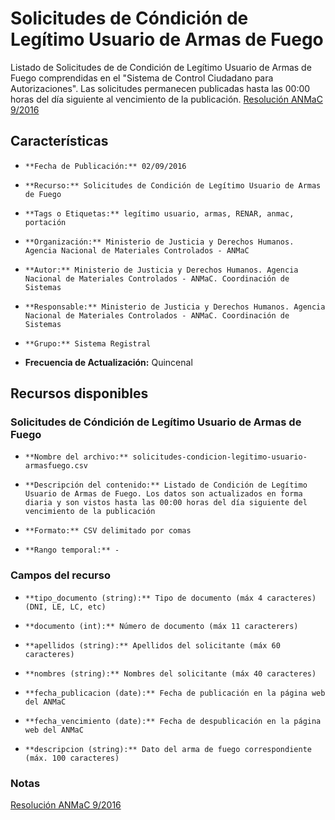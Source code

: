 Solicitudes de Cóndición de Legítimo Usuario de Armas de Fuego
==============================================================

Listado de Solicitudes de de Condición de Legítimo Usuario de Armas de Fuego comprendidas en el "Sistema de Control Ciudadano para Autorizaciones". Las solicitudes permanecen publicadas hasta las 00:00 horas del día siguiente al vencimiento de la publicación. [Resolución ANMaC 9/2016](http://servicios.infoleg.gob.ar/infolegInternet/anexos/265000-269999/265340/norma.htm)

Características
---------------

-	  **Fecha de Publicación:** 02/09/2016

-	  **Recurso:** Solicitudes de Condición de Legítimo Usuario de Armas de Fuego

-	  **Tags o Etiquetas:** legítimo usuario, armas, RENAR, anmac, portación  

-	  **Organización:** Ministerio de Justicia y Derechos Humanos. Agencia Nacional de Materiales Controlados - ANMaC 

-	  **Autor:** Ministerio de Justicia y Derechos Humanos. Agencia Nacional de Materiales Controlados - ANMaC. Coordinación de Sistemas

-	  **Responsable:** Ministerio de Justicia y Derechos Humanos. Agencia Nacional de Materiales Controlados - ANMaC. Coordinación de Sistemas

-	  **Grupo:** Sistema Registral

-   **Frecuencia de Actualización:** Quincenal

Recursos disponibles
--------------------

### Solicitudes de Cóndición de Legítimo Usuario de Armas de Fuego

-	  **Nombre del archivo:** solicitudes-condicion-legitimo-usuario-armasfuego.csv

-	  **Descripción del contenido:** Listado de Condición de Legítimo Usuario de Armas de Fuego. Los datos son actualizados en forma diaria y son vistos hasta las 00:00 horas del día siguiente del vencimiento de la publicación

-	  **Formato:** CSV delimitado por comas

-	  **Rango temporal:** -

### Campos del recurso

-	  **tipo_documento (string):** Tipo de documento (máx 4 caracteres) (DNI, LE, LC, etc)

-	  **documento (int):** Número de documento (máx 11 caracterers)

-	  **apellidos (string):** Apellidos del solicitante (máx 60 caracteres)

-	  **nombres (string):** Nombres del solicitante (máx 40 caracteres)

-	  **fecha_publicacion (date):** Fecha de publicación en la página web del ANMaC

-	  **fecha_vencimiento (date):** Fecha de despublicación en la página web del ANMaC

-	  **descripcion (string):** Dato del arma de fuego correspondiente (máx. 100 caracteres)

### Notas

[Resolución ANMaC 9/2016](http://servicios.infoleg.gob.ar/infolegInternet/anexos/265000-269999/265340/norma.htm)
